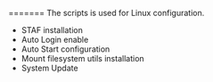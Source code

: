 
=======
The scripts is used for Linux configuration.

* STAF installation
* Auto Login enable
* Auto Start configuration
* Mount filesystem utils installation
* System Update
